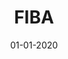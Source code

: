 ---
draft: true
title: "FIBA"
date: 01-01-2020
type: main
category: app
category_slug: app
role: producer
external_url: ""
image: assets/credits/...
---